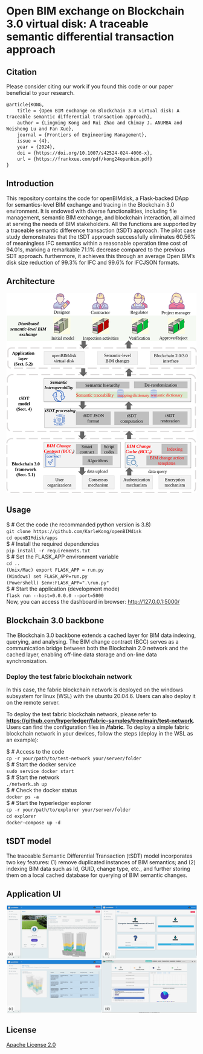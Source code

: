 # Open BIM exchange on Blockchain 3.0 virtual disk: A traceable semantic differential transaction approach

## Citation
Please consider citing our work if you found this code or our paper beneficial to your research.
```
@article{KONG,
    title = {Open BIM exchange on Blockchain 3.0 virtual disk: A traceable semantic differential transaction approach},
    author = {Lingming Kong and Rui Zhao and Chimay J. ANUMBA and Weisheng Lu and Fan Xue},
    journal = {Frontiers of Engineering Management},
    issue = {4},
    year = {2024},
    doi = {https://doi.org/10.1007/s42524-024-4006-x},
    url = {https://frankxue.com/pdf/kong24openbim.pdf}
}
```

## Introduction
This repository contains the code for openBIMdisk, a Flask-backed DApp for semantics-level BIM exchange and tracing in the Blockchain 3.0 environment. It is endowed with diverse functionalities, including file management, semantic BIM exchange, and blockchain interaction, all aimed at serving the needs of BIM stakeholders. All the functions are supported by a traceable semantic difference transaction (tSDT) approach. The pilot case study demonstrates that the tSDT approach successfully eliminates 60.56% of meaningless IFC semantics within a reasonable operation time cost of 94.01s, marking a remarkable 71.1% decrease compared to the previous SDT approach. furthermore, it achieves this through an average Open BIM’s disk size reduction of 99.3% for IFC and 99.6% for IFCJSON formats. 
## Architecture
![image](https://github.com/KarleKong/openBIMdisk/blob/main/openBIMdisk/Architecture.svg)
## Usage
$ # Get the code (he recommanded python version is 3.8)        
`git clone https://github.com/KarleKong/openBIMdisk`    
`cd openBIMdisk/apps`    
$ # Install the required dependencies    
`pip install -r requirements.txt`  
$ # Set the FLASK_APP environment variable  
`cd ..`  
`(Unix/Mac) export FLASK_APP = run.py`  
`(Windows) set FLASK_APP=run.py`  
`(Powershell) $env:FLASK_APP=".\run.py"`  
$ # Start the application (development mode)  
`flask run --host=0.0.0.0 --port=5000`  
Now, you can access the dashboard in browser: http://127.0.0.1:5000/
## Blockchain 3.0 backbone
The Blockchain 3.0 backbone extends a cached layer for BIM data indexing, querying, and analysing. The BIM change contract (BCC) serves as a communication bridge between both the Blockchain 2.0 network and the cached layer, enabling off-line data storage and on-line data synchronization.
### Deploy the test fabric blockchain network
In this case, the fabric blockchain network is deployed on the windows subsystem for linux (WSL) with the ubuntu 20.04.6. Users can also deploy it on the remote server.

To deploy the test fabric blockchain network, please refer to **https://github.com/hyperledger/fabric-samples/tree/main/test-network**. Users can find the configuration files in **/fabric**. To deploy a simple fabric blockchain network in your devices, follow the steps (deploy in the WSL as an example):

$ # Access to the code  
`cp -r your/path/to/test-network your/server/folder`  
$ # Start the docker service  
`sudo service docker start`  
$ # Start the network  
`./network.sh up`  
$ # Check the docker status  
`docker ps -a`  
$ # Start the hyperledger explorer  
`cp -r your/path/to/explorer your/server/folder`  
`cd explorer`  
`docker-compose up -d`  
## tSDT model
The traceable Semantic Differential Transaction (tSDT) model incorporates two key features: (1) remove duplicated instances of BIM semantics; and (2) indexing BIM data such as Id, GUID, change type, etc., and further storing them on a local cached database for querying of BIM semantic changes.
## Application UI
![image](https://github.com/KarleKong/openBIMdisk/blob/main/openBIMdisk/GUI.svg)

## License
[Apache License 2.0](https://github.com/KarleKong/openBIMdisk/blob/main/LICENSE)
